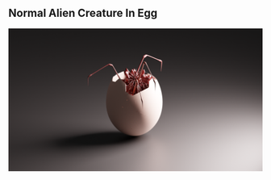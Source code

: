 
## Normal Alien Creature In Egg
![alt text](https://github.com/aadarshraj4321/Blender-Projects/blob/main/all_models_render_image/alienInEgg.png)
